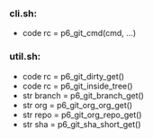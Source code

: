 ### cli.sh:
- code rc = p6_git_cmd(cmd, ...)

### util.sh:
- code rc = p6_git_dirty_get()
- code rc = p6_git_inside_tree()
- str branch = p6_git_branch_get()
- str org = p6_git_org_org_get()
- str repo = p6_git_org_repo_get()
- str sha = p6_git_sha_short_get()

